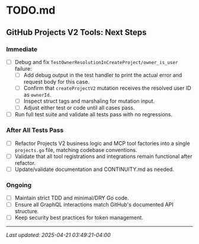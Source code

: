 # TODO.md

## GitHub Projects V2 Tools: Next Steps

### Immediate
- [ ] Debug and fix `TestOwnerResolutionInCreateProject/owner_is_user` failure:
    - [ ] Add debug output in the test handler to print the actual error and request body for this case.
    - [ ] Confirm that `createProjectV2` mutation receives the resolved user ID as `ownerId`.
    - [ ] Inspect struct tags and marshaling for mutation input.
    - [ ] Adjust either test or code until all cases pass.
- [ ] Run full test suite and validate all tests pass with no regressions.

### After All Tests Pass
- [ ] Refactor Projects V2 business logic and MCP tool factories into a single `projects.go` file, matching codebase conventions.
- [ ] Validate that all tool registrations and integrations remain functional after refactor.
- [ ] Update/validate documentation and CONTINUITY.md as needed.

### Ongoing
- [ ] Maintain strict TDD and minimal/DRY Go code.
- [ ] Ensure all GraphQL interactions match GitHub's documented API structure.
- [ ] Keep security best practices for token management.

---
_Last updated: 2025-04-21 03:49:21-04:00_
